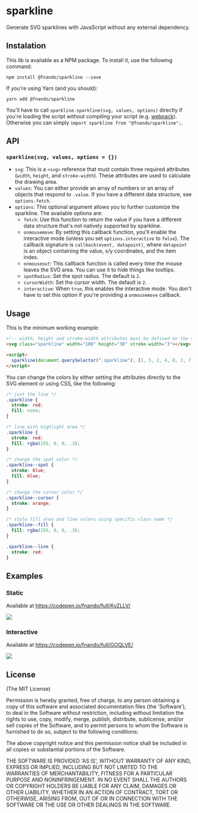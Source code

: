 # sparkline

Generate SVG sparklines with JavaScript without any external dependency.

## Instalation

This lib is available as a NPM package. To install it, use the following command:

```
npm install @fnando/sparkline --save
```

If you're using Yarn (and you should):

```
yarn add @fnando/sparkline
```

You'll have to call `sparkline.sparkline(svg, values, options)` directly if you're loading the script without compiling your script (e.g. [webpack](https://webpack.js.org/)). Otherwise you can simply `import sparkline from "@fnando/sparkline";`.

## API

### `sparkline(svg, values, options = {})`

- `svg`: This is a `<svg>` reference that must contain three required attributes (`width`, `height`, and `stroke-width`). These attributes are used to calculate the drawing area.
- `values`: You can either provide an array of numbers or an array of objects that respond to `.value`. If you have a different data structure, see `options.fetch`.
- `options`: This optional argument allows you to further customize the sparkline. The available options are:
    - `fetch`: Use this function to return the value if you have a different data structure that's not natively supported by sparkline.
    - `onmousemove`: By setting this callback function, you'll enable the interactive mode (unless you set `options.interactive` to `false`). The callback signature is `callback(event, datapoint)`, where `datapoint` is an object containing the value, x/y coordinates, and the item index.
    - `onmouseout`: This callback function is called every time the mouse leaves the SVG area. You can use it to hide things like tooltips.
    - `spotRadius`: Set the spot radius. The default is `2`.
    - `cursorWidth`: Set the cursor width. The default is `2`.
    - `interactive`: When `true`, this enables the interactive mode. You don't have to set this option if you're providing a `onmousemove` callback.

## Usage

This is the minimum working example:

```html
<!-- width, height and stroke-width attributes must be defined on the target SVG -->
<svg class="sparkline" width="100" height="30" stroke-width="3"></svg>

<script>
  sparkline(document.querySelector(".sparkline"), [1, 5, 2, 4, 8, 3, 7]);
</script>
```

You can change the colors by either setting the attributes directly to the SVG element or using CSS, like the following:

```css
/* just the line */
.sparkline {
  stroke: red;
  fill: none;
}

/* line with highlight area */
.sparkline {
  stroke: red;
  fill: rgba(255, 0, 0, .3);
}

/* change the spot color */
.sparkline--spot {
  stroke: blue;
  fill: blue;
}

/* change the cursor color */
.sparkline--cursor {
  stroke: orange;
}

/* style fill area and line colors using specific class name */
.sparkline--fill {
  fill: rgba(255, 0, 0, .3);
}

.sparkline--line {
  stroke: red;
}
```

## Examples

### Static

Available at https://codepen.io/fnando/full/KyZLLV/

[![](https://github.com/fnando/sparkline/blob/master/sparkline.gif?raw=true)](https://codepen.io/fnando/full/KyZLLV/)

### Interactive

Available at https://codepen.io/fnando/full/GOQLVE/

[![](https://github.com/fnando/sparkline/blob/master/sparkline-interactive.gif?raw=true)](https://codepen.io/fnando/full/GOQLVE)

## License

(The MIT License)

Permission is hereby granted, free of charge, to any person obtaining
a copy of this software and associated documentation files (the
'Software'), to deal in the Software without restriction, including
without limitation the rights to use, copy, modify, merge, publish,
distribute, sublicense, and/or sell copies of the Software, and to
permit persons to whom the Software is furnished to do so, subject to
the following conditions:

The above copyright notice and this permission notice shall be
included in all copies or substantial portions of the Software.

THE SOFTWARE IS PROVIDED 'AS IS', WITHOUT WARRANTY OF ANY KIND,
EXPRESS OR IMPLIED, INCLUDING BUT NOT LIMITED TO THE WARRANTIES OF
MERCHANTABILITY, FITNESS FOR A PARTICULAR PURPOSE AND NONINFRINGEMENT.
IN NO EVENT SHALL THE AUTHORS OR COPYRIGHT HOLDERS BE LIABLE FOR ANY
CLAIM, DAMAGES OR OTHER LIABILITY, WHETHER IN AN ACTION OF CONTRACT,
TORT OR OTHERWISE, ARISING FROM, OUT OF OR IN CONNECTION WITH THE
SOFTWARE OR THE USE OR OTHER DEALINGS IN THE SOFTWARE.
